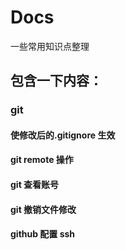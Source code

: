 # Docs

一些常用知识点整理

## 包含一下内容：

### git

#### 使修改后的.gitignore 生效

#### git remote 操作

#### git 查看账号

#### git 撤销文件修改

#### github 配置 ssh
